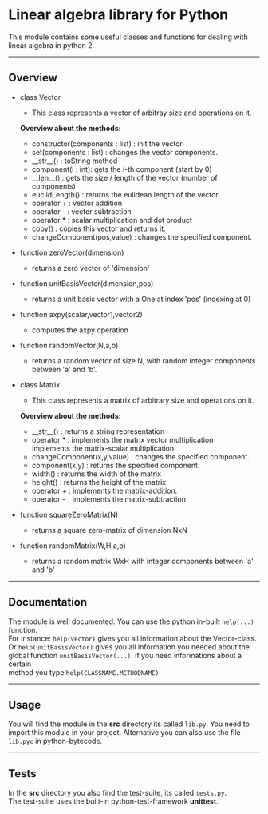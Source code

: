# Linear algebra library for Python  

This module contains some useful classes and functions for dealing with linear algebra in python 2.  

---

## Overview  

- class Vector  
    - This class represents a vector of arbitray size and operations on it.  

    **Overview about the methods:**    
        
    - constructor(components : list) : init the vector  
    - set(components : list) : changes the vector components.  
    - \_\_str\_\_() : toString method  
    - component(i : int): gets the i-th component (start by 0)  
    - \_\_len\_\_() : gets the size / length of the vector (number of components)  
    - euclidLength() : returns the eulidean length of the vector.  
    - operator + : vector addition  
    - operator - : vector subtraction  
    - operator * : scalar multiplication and dot product  
    - copy() : copies this vector and returns it.  
    - changeComponent(pos,value) : changes the specified component.  

- function zeroVector(dimension)  
    - returns a zero vector of 'dimension'  
- function unitBasisVector(dimension,pos)  
    - returns a unit basis vector with a One at index 'pos' (indexing at 0)  
- function axpy(scalar,vector1,vector2)  
    - computes the axpy operation  
- function randomVector(N,a,b)
    - returns a random vector of size N, with random integer components between 'a' and 'b'.

- class Matrix
    - This class represents a matrix of arbitrary size and operations on it.

    **Overview about the methods:**  
    
    -  \_\_str\_\_() : returns a string representation  
    - operator * : implements the matrix vector multiplication  
                   implements the matrix-scalar multiplication.  
    - changeComponent(x,y,value) : changes the specified component.  
    - component(x,y) : returns the specified component.  
    - width() : returns the width of the matrix  
    - height() : returns the height of the matrix  
    - operator + : implements the matrix-addition.  
    - operator - _ implements the matrix-subtraction  

- function squareZeroMatrix(N)  
    - returns a square zero-matrix of dimension NxN  
- function randomMatrix(W,H,a,b)  
    - returns a random matrix WxH with integer components between 'a' and 'b'  
---

## Documentation  

The module is well documented. You can use the python in-built ```help(...)``` function.  
For instance: ```help(Vector)``` gives you all information about the Vector-class.  
Or ```help(unitBasisVector)``` gives you all information you needed about the  
global function ```unitBasisVector(...)```. If you need informations about a certain  
method you type ```help(CLASSNAME.METHODNAME)```.  

---

## Usage  

You will find the module in the **src** directory its called ```lib.py```. You need to  
import this module in your project. Alternative you can also use the file ```lib.pyc``` in python-bytecode.   

---

## Tests  

In the **src** directory you also find the test-suite, its called ```tests.py```.  
The test-suite uses the built-in python-test-framework **unittest**.  

